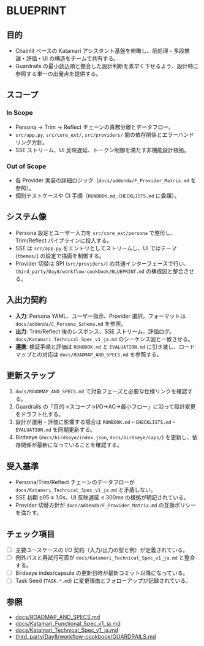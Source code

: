 # BLUEPRINT

## 目的
- Chainlit ベースの Katamari アシスタント基盤を俯瞰し、前処理・多段推論・評価・UI の構造をチームで共有する。
- Guardrails の最小読込順と整合した設計判断を素早く下せるよう、設計時に参照する単一の出発点を提供する。

## スコープ
### In Scope
- Persona → Trim → Reflect チェーンの責務分離とデータフロー。
- `src/app.py`, `src/core_ext/`, `src/providers/` 間の依存関係とエラーハンドリング方針。
- SSE ストリーム、UI 反映遅延、トークン制御を満たす非機能設計根拠。

### Out of Scope
- 各 Provider 実装の詳細ロジック（`docs/addenda/F_Provider_Matrix.md` を参照）。
- 個別テストケースや CI 手順（`RUNBOOK.md`, `CHECKLISTS.md` に委譲）。

## システム像
- Persona 設定とユーザー入力を `src/core_ext/persona` で整形し、Trim/Reflect パイプラインに投入する。
- SSE は `src/app.py` をエントリとしてストリームし、UI ではテーマ (`themes/`) の設定で描画を制御する。
- Provider 切替は SPI (`src/providers/`) の共通インターフェースで行い、`third_party/Day8/workflow-cookbook/BLUEPRINT.md` の構成図と整合させる。

## 入出力契約
- **入力**: Persona YAML、ユーザー指示、Provider 選択。フォーマットは `docs/addenda/C_Persona_Schema.md` を参照。
- **出力**: Trim/Reflect 後のレスポンス、SSE ストリーム、評価ログ。`docs/Katamari_Technical_Spec_v1_ja.md` のシーケンス図と一致させる。
- **連携**: 検証手順と評価は `RUNBOOK.md` と `EVALUATION.md` に引き渡し、ロードマップとの対応は `docs/ROADMAP_AND_SPECS.md` を参照する。

## 更新ステップ
1. `docs/ROADMAP_AND_SPECS.md` で対象フェーズと必要な仕様リンクを確認する。
2. Guardrails の「目的→スコープ→I/O→AC→最小フロー」に沿って設計変更をドラフト化する。
3. 設計が運用・評価に影響する場合は `RUNBOOK.md`・`CHECKLISTS.md`・`EVALUATION.md` を同期更新する。
4. Birdseye (`docs/birdseye/index.json`, `docs/birdseye/caps/`) を更新し、依存関係が最新になっていることを確認する。

## 受入基準
- Persona/Trim/Reflect チェーンのデータフローが `docs/Katamari_Technical_Spec_v1_ja.md` と矛盾しない。
- SSE 初期 p95 ≤ 1.0s、UI 反映遅延 ≤ 300ms の根拠が明記されている。
- Provider 切替方針が `docs/addenda/F_Provider_Matrix.md` の互換ポリシーを満たす。

## チェック項目
- [ ] 主要ユースケースの I/O 契約（入力/出力の型と例）が定義されている。
- [ ] 例外パスと再試行可否が `docs/Katamari_Technical_Spec_v1_ja.md` と整合する。
- [ ] Birdseye index/capsule の更新日時が最新コミット以降になっている。
- [ ] Task Seed (`TASK.*.md`) に変更理由とフォローアップが記録されている。

## 参照
- [docs/ROADMAP_AND_SPECS.md](docs/ROADMAP_AND_SPECS.md)
- [docs/Katamari_Functional_Spec_v1_ja.md](docs/Katamari_Functional_Spec_v1_ja.md)
- [docs/Katamari_Technical_Spec_v1_ja.md](docs/Katamari_Technical_Spec_v1_ja.md)
- [third_party/Day8/workflow-cookbook/GUARDRAILS.md](third_party/Day8/workflow-cookbook/GUARDRAILS.md)
